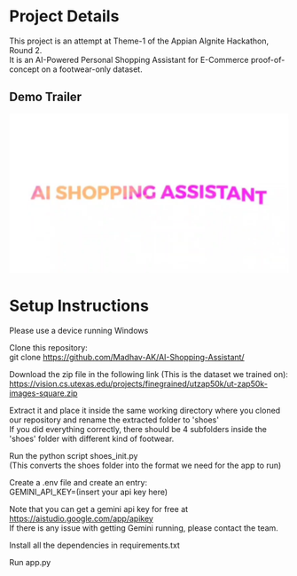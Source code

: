 # Project Details

This project is an attempt at Theme-1 of the Appian AIgnite Hackathon, Round 2.  
It is an AI-Powered Personal Shopping Assistant for E-Commerce proof-of-concept on a footwear-only dataset.  


## Demo Trailer
[![Watch on YouTube](thumbnail.jpg)](https://youtu.be/9WwNbp5zoGc)

# Setup Instructions

Please use a device running Windows  

Clone this repository:  
git clone https://github.com/Madhav-AK/AI-Shopping-Assistant/  

Download the zip file in the following link (This is the dataset we trained on):  
https://vision.cs.utexas.edu/projects/finegrained/utzap50k/ut-zap50k-images-square.zip  

Extract it and place it inside the same working directory where you cloned our repository and rename the extracted folder to 'shoes'  
If you did everything correctly, there should be 4 subfolders inside the 'shoes' folder with different kind of footwear.  

Run the python script shoes_init.py  
(This converts the shoes folder into the format we need for the app to run)  

Create a .env file and create an entry:  
GEMINI_API_KEY=(insert your api key here)  

Note that you can get a gemini api key for free at https://aistudio.google.com/app/apikey  
If there is any issue with getting Gemini running, please contact the team.  

Install all the dependencies in requirements.txt  

Run app.py  

